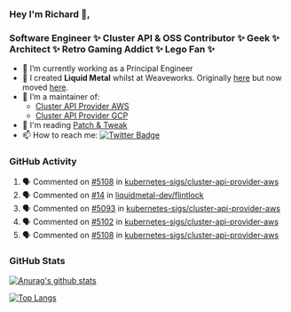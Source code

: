 ### Hey I'm Richard 👋, 

<h3 align="left">Software Engineer ✨ Cluster API & OSS Contributor ✨ Geek ✨ Architect ✨ Retro Gaming Addict ✨ Lego Fan ✨</h3>

- 🔭 I’m currently working as a Principal Engineer
- 📯 I created **Liquid Metal** whilst at Weaveworks. Originally [here](https://github.com/weaveworks-liquidmetal) but now moved [here](https://github.com/liquidmetal-dev).
- 👯 I’m a maintainer of:
  -  [Cluster API Provider AWS](https://github.com/kubernetes-sigs/cluster-api-provider-aws)
  -  [Cluster API Provider GCP](https://github.com/kubernetes-sigs/cluster-api-provider-gcp)
- 💬 I'm reading [Patch & Tweak](https://bjooks.com/products/patch-tweak-exploring-modular-synthesis)
- 📫 How to reach me: [![Twitter Badge](https://img.shields.io/badge/-@fruit_case-00acee?style=flat&logo=Twitter&logoColor=white)](https://twitter.com/intent/follow?screen_name=fruit_case "Follow on Twitter")

### GitHub Activity 

<!--START_SECTION:activity-->
1. 🗣 Commented on [#5108](https://github.com/kubernetes-sigs/cluster-api-provider-aws/pull/5108#issuecomment-2383588789) in [kubernetes-sigs/cluster-api-provider-aws](https://github.com/kubernetes-sigs/cluster-api-provider-aws)
2. 🗣 Commented on [#14](https://github.com/liquidmetal-dev/flintlock/issues/14#issuecomment-2382664250) in [liquidmetal-dev/flintlock](https://github.com/liquidmetal-dev/flintlock)
3. 🗣 Commented on [#5093](https://github.com/kubernetes-sigs/cluster-api-provider-aws/pull/5093#issuecomment-2382656785) in [kubernetes-sigs/cluster-api-provider-aws](https://github.com/kubernetes-sigs/cluster-api-provider-aws)
4. 🗣 Commented on [#5102](https://github.com/kubernetes-sigs/cluster-api-provider-aws/pull/5102#issuecomment-2382654246) in [kubernetes-sigs/cluster-api-provider-aws](https://github.com/kubernetes-sigs/cluster-api-provider-aws)
5. 🗣 Commented on [#5108](https://github.com/kubernetes-sigs/cluster-api-provider-aws/pull/5108#issuecomment-2382639612) in [kubernetes-sigs/cluster-api-provider-aws](https://github.com/kubernetes-sigs/cluster-api-provider-aws)
<!--END_SECTION:activity-->

### GitHub Stats

[![Anurag's github stats](https://github-readme-stats.vercel.app/api?username=richardcase&count_private=true&show_icons=true)](https://github.com/anuraghazra/github-readme-stats)

[![Top Langs](https://github-readme-stats.vercel.app/api/top-langs/?username=richardcase&hide=html&layout=compact)](https://github.com/anuraghazra/github-readme-stats)
